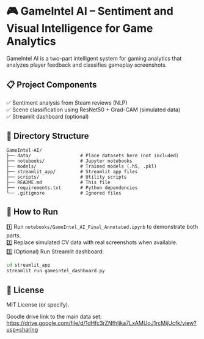 # 🎮 GameIntel AI – Sentiment and Visual Intelligence for Game Analytics

GameIntel AI is a two-part intelligent system for gaming analytics that analyzes player feedback and classifies gameplay screenshots.

## 📋 Project Components
✅ Sentiment analysis from Steam reviews (NLP)  
✅ Scene classification using ResNet50 + Grad-CAM (simulated data)  
✅ Streamlit dashboard (optional)

## 📂 Directory Structure
```
GameIntel-AI/
├── data/                  # Place datasets here (not included)
├── notebooks/             # Jupyter notebooks
├── models/                # Trained models (.h5, .pkl)
├── streamlit_app/         # Streamlit app files
├── scripts/               # Utility scripts
├── README.md              # This file
├── requirements.txt       # Python dependencies
└── .gitignore             # Ignored files
```

## 🚀 How to Run
1️⃣ Run `notebooks/GameIntel_AI_Final_Annotated.ipynb` to demonstrate both parts.  
2️⃣ Replace simulated CV data with real screenshots when available.  
3️⃣ (Optional) Run Streamlit dashboard:  
```bash
cd streamlit_app
streamlit run gameintel_dashboard.py
```

## 📄 License
MIT License (or specify).

Goodle drive link to the main data set: https://drive.google.com/file/d/1dHfc3rZNfhIjka7LxAMUoJ1rcMijUcfk/view?usp=sharing
